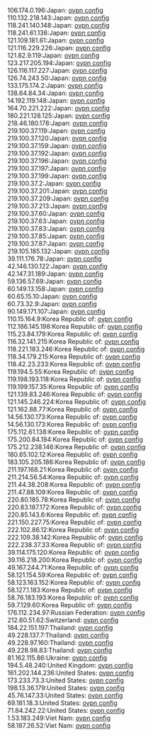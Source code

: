 106.174.0.196:Japan: [ovpn config](vpn/106_174_0_196.ovpn)  
110.132.218.143:Japan: [ovpn config](vpn/110_132_218_143.ovpn)  
118.241.140.148:Japan: [ovpn config](vpn/118_241_140_148.ovpn)  
118.241.61.136:Japan: [ovpn config](vpn/118_241_61_136.ovpn)  
121.109.181.61:Japan: [ovpn config](vpn/121_109_181_61.ovpn)  
121.116.229.226:Japan: [ovpn config](vpn/121_116_229_226.ovpn)  
121.82.9.119:Japan: [ovpn config](vpn/121_82_9_119.ovpn)  
123.217.205.194:Japan: [ovpn config](vpn/123_217_205_194.ovpn)  
126.116.117.227:Japan: [ovpn config](vpn/126_116_117_227.ovpn)  
126.74.243.50:Japan: [ovpn config](vpn/126_74_243_50.ovpn)  
133.175.174.2:Japan: [ovpn config](vpn/133_175_174_2.ovpn)  
138.64.84.34:Japan: [ovpn config](vpn/138_64_84_34.ovpn)  
14.192.119.148:Japan: [ovpn config](vpn/14_192_119_148.ovpn)  
164.70.221.222:Japan: [ovpn config](vpn/164_70_221_222.ovpn)  
180.221.128.125:Japan: [ovpn config](vpn/180_221_128_125.ovpn)  
218.46.180.178:Japan: [ovpn config](vpn/218_46_180_178.ovpn)  
219.100.37.119:Japan: [ovpn config](vpn/219_100_37_119.ovpn)  
219.100.37.120:Japan: [ovpn config](vpn/219_100_37_120.ovpn)  
219.100.37.159:Japan: [ovpn config](vpn/219_100_37_159.ovpn)  
219.100.37.192:Japan: [ovpn config](vpn/219_100_37_192.ovpn)  
219.100.37.196:Japan: [ovpn config](vpn/219_100_37_196.ovpn)  
219.100.37.197:Japan: [ovpn config](vpn/219_100_37_197.ovpn)  
219.100.37.199:Japan: [ovpn config](vpn/219_100_37_199.ovpn)  
219.100.37.2:Japan: [ovpn config](vpn/219_100_37_2.ovpn)  
219.100.37.201:Japan: [ovpn config](vpn/219_100_37_201.ovpn)  
219.100.37.209:Japan: [ovpn config](vpn/219_100_37_209.ovpn)  
219.100.37.213:Japan: [ovpn config](vpn/219_100_37_213.ovpn)  
219.100.37.60:Japan: [ovpn config](vpn/219_100_37_60.ovpn)  
219.100.37.63:Japan: [ovpn config](vpn/219_100_37_63.ovpn)  
219.100.37.83:Japan: [ovpn config](vpn/219_100_37_83.ovpn)  
219.100.37.85:Japan: [ovpn config](vpn/219_100_37_85.ovpn)  
219.100.37.87:Japan: [ovpn config](vpn/219_100_37_87.ovpn)  
219.105.185.132:Japan: [ovpn config](vpn/219_105_185_132.ovpn)  
39.111.176.78:Japan: [ovpn config](vpn/39_111_176_78.ovpn)  
42.146.130.122:Japan: [ovpn config](vpn/42_146_130_122.ovpn)  
42.147.31.189:Japan: [ovpn config](vpn/42_147_31_189.ovpn)  
59.136.57.69:Japan: [ovpn config](vpn/59_136_57_69.ovpn)  
60.149.13.158:Japan: [ovpn config](vpn/60_149_13_158.ovpn)  
60.65.15.10:Japan: [ovpn config](vpn/60_65_15_10.ovpn)  
60.73.32.9:Japan: [ovpn config](vpn/60_73_32_9.ovpn)  
90.149.171.107:Japan: [ovpn config](vpn/90_149_171_107.ovpn)  
110.15.164.9:Korea Republic of: [ovpn config](vpn/110_15_164_9.ovpn)  
112.186.145.198:Korea Republic of: [ovpn config](vpn/112_186_145_198.ovpn)  
115.23.84.179:Korea Republic of: [ovpn config](vpn/115_23_84_179.ovpn)  
116.32.141.215:Korea Republic of: [ovpn config](vpn/116_32_141_215.ovpn)  
118.221.183.246:Korea Republic of: [ovpn config](vpn/118_221_183_246.ovpn)  
118.34.179.215:Korea Republic of: [ovpn config](vpn/118_34_179_215.ovpn)  
118.42.23.233:Korea Republic of: [ovpn config](vpn/118_42_23_233.ovpn)  
119.194.5.55:Korea Republic of: [ovpn config](vpn/119_194_5_55.ovpn)  
119.198.193.118:Korea Republic of: [ovpn config](vpn/119_198_193_118.ovpn)  
119.199.157.35:Korea Republic of: [ovpn config](vpn/119_199_157_35.ovpn)  
121.139.83.246:Korea Republic of: [ovpn config](vpn/121_139_83_246.ovpn)  
121.145.246.224:Korea Republic of: [ovpn config](vpn/121_145_246_224.ovpn)  
121.162.88.77:Korea Republic of: [ovpn config](vpn/121_162_88_77.ovpn)  
14.56.130.173:Korea Republic of: [ovpn config](vpn/14_56_130_173.ovpn)  
14.56.130.173:Korea Republic of: [ovpn config](vpn/14_56_130_173.ovpn)  
175.112.61.138:Korea Republic of: [ovpn config](vpn/175_112_61_138.ovpn)  
175.200.84.194:Korea Republic of: [ovpn config](vpn/175_200_84_194.ovpn)  
175.212.238.146:Korea Republic of: [ovpn config](vpn/175_212_238_146.ovpn)  
180.65.102.12:Korea Republic of: [ovpn config](vpn/180_65_102_12.ovpn)  
183.105.205.186:Korea Republic of: [ovpn config](vpn/183_105_205_186.ovpn)  
211.197.168.21:Korea Republic of: [ovpn config](vpn/211_197_168_21.ovpn)  
211.214.56.54:Korea Republic of: [ovpn config](vpn/211_214_56_54.ovpn)  
211.44.38.208:Korea Republic of: [ovpn config](vpn/211_44_38_208.ovpn)  
211.47.88.109:Korea Republic of: [ovpn config](vpn/211_47_88_109.ovpn)  
220.80.185.78:Korea Republic of: [ovpn config](vpn/220_80_185_78.ovpn)  
220.83.187.172:Korea Republic of: [ovpn config](vpn/220_83_187_172.ovpn)  
220.85.143.6:Korea Republic of: [ovpn config](vpn/220_85_143_6.ovpn)  
221.150.227.75:Korea Republic of: [ovpn config](vpn/221_150_227_75.ovpn)  
222.102.86.12:Korea Republic of: [ovpn config](vpn/222_102_86_12.ovpn)  
222.109.38.142:Korea Republic of: [ovpn config](vpn/222_109_38_142.ovpn)  
222.238.37.33:Korea Republic of: [ovpn config](vpn/222_238_37_33.ovpn)  
39.114.175.120:Korea Republic of: [ovpn config](vpn/39_114_175_120.ovpn)  
39.116.218.200:Korea Republic of: [ovpn config](vpn/39_116_218_200.ovpn)  
49.167.244.71:Korea Republic of: [ovpn config](vpn/49_167_244_71.ovpn)  
58.121.154.59:Korea Republic of: [ovpn config](vpn/58_121_154_59.ovpn)  
58.123.163.152:Korea Republic of: [ovpn config](vpn/58_123_163_152.ovpn)  
58.127.1.183:Korea Republic of: [ovpn config](vpn/58_127_1_183.ovpn)  
58.76.183.193:Korea Republic of: [ovpn config](vpn/58_76_183_193.ovpn)  
59.7.129.60:Korea Republic of: [ovpn config](vpn/59_7_129_60.ovpn)  
176.112.234.97:Russian Federation: [ovpn config](vpn/176_112_234_97.ovpn)  
212.60.51.62:Switzerland: [ovpn config](vpn/212_60_51_62.ovpn)  
184.22.151.197:Thailand: [ovpn config](vpn/184_22_151_197.ovpn)  
49.228.137.7:Thailand: [ovpn config](vpn/49_228_137_7.ovpn)  
49.228.97.160:Thailand: [ovpn config](vpn/49_228_97_160.ovpn)  
49.228.98.83:Thailand: [ovpn config](vpn/49_228_98_83.ovpn)  
81.162.115.86:Ukraine: [ovpn config](vpn/81_162_115_86.ovpn)  
194.5.48.240:United Kingdom: [ovpn config](vpn/194_5_48_240.ovpn)  
161.202.144.236:United States: [ovpn config](vpn/161_202_144_236.ovpn)  
173.233.73.3:United States: [ovpn config](vpn/173_233_73_3.ovpn)  
198.13.36.179:United States: [ovpn config](vpn/198_13_36_179.ovpn)  
45.76.147.33:United States: [ovpn config](vpn/45_76_147_33.ovpn)  
69.181.18.3:United States: [ovpn config](vpn/69_181_18_3.ovpn)  
71.84.242.22:United States: [ovpn config](vpn/71_84_242_22.ovpn)  
1.53.183.249:Viet Nam: [ovpn config](vpn/1_53_183_249.ovpn)  
58.187.26.52:Viet Nam: [ovpn config](vpn/58_187_26_52.ovpn)  

